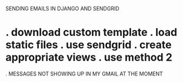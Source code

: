 SENDING EMAILS IN DJANGO AND SENDGRID

. download custom template
. load static files
. use sendgrid
. create appropriate views
. use method 2
=======================================================
. MESSAGES NOT SHOWING UP IN MY GMAIL AT THE MOMENT